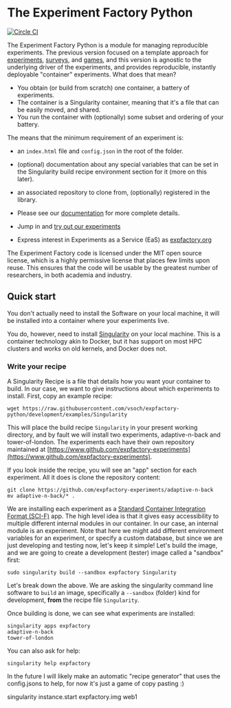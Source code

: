 # The Experiment Factory Python

[![Circle CI](https://circleci.com/gh/expfactory/expfactory-python.svg?style=svg)](https://circleci.com/gh/expfactory/expfactory-python)

The Experiment Factory Python is a module for managing reproducible experiments. The previous version focused on a template approach for [experiments](https://github.com/expfactory/expfactory-experiments), [surveys](https://github.com/expfactory/expfactory-surveys), and [games](https://github.com/expfactory/expfactory-games), and this version is agnostic to the underlying driver of the experiments, and provides reproducible, instantly deployable "container" experiments. What does that mean?

 - You obtain (or build from scratch) one container, a battery of experiments.
 - The container is a Singularity container, meaning that it's a file that can be easily moved, and shared.
 - You run the container with (optionally) some subset and ordering of your battery.
 
The means that the minimum requirement of an experiment is:

 - an `index.html` file and `config.json` in the root of the folder.
 - (optional) documentation about any special variables that can be set in the Singularity build recipe environment section for it (more on this later).
 - an associated repository to clone from, (optionally) registered in the library.

- Please see our [documentation](http://expfactory.readthedocs.org/en/latest/getting-started.html) for more complete details.
- Jump in and [try out our experiments](http://expfactory.github.io/table.html)
- Express interest in Experiments as a Service (EaS) as [expfactory.org](http://www.expfactory.org)

The Experiment Factory code is licensed under the MIT open source license, which is a highly permissive license that places few limits upon reuse. This ensures that the code will be usable by the greatest number of researchers, in both academia and industry. 



## Quick start

You don't actually need to install the Software on your local machine, it will be installed into a container where your experiments live.

You do, however, need to install [Singularity](https://singularityware.github.io) on your local machine. This is a container technology akin to Docker, but it has support on most HPC clusters and works on old kernels, and Docker does not.


### Write your recipe
A Singularity Recipe is a file that details how you want your container to build. In our case, we want to give instructions about which experiments to install. First, copy an example recipe:


```
wget https://raw.githubusercontent.com/vsoch/expfactory-python/development/examples/Singularity
```

This will place the build recipe `Singularity` in your present working directory, and by fault we will install two experiments, adaptive-n-back and tower-of-london. The experiments each have their own repository maintained at [https://www.github.com/expfactory-experiments](https://www.github.com/expfactory-experiments).

If you look inside the recipe, you will see an "app" section for each experiment. All it does is clone the repository content:

```
git clone https://github.com/expfactory-experiments/adaptive-n-back
mv adaptive-n-back/* .
```

We are installing each experiment as a [Standard Container Integration Format (SCI-F)](https://containers-ftw.github.io/SCI-F/) app. The high level idea is that it gives easy accessibility to multiple different internal modules in our container. In our case, an internal module is an experiment. Note that here we might add different environment variables for an experiment, or specify a custom database, but since we are just developing and testing now, let's keep it simple! Let's build the image, and we are going to create a development (tester) image called a "sandbox" first:


```
sudo singularity build --sandbox expfactory Singularity
```

Let's break down the above. We are asking the singularity command line software to `build` an image, specifically a `--sandbox` (folder) kind for development, **from** the recipe file `Singularity`.

Once building is done, we can see what experiments are installed:


```
singularity apps expfactory
adaptive-n-back
tower-of-london
```

You can also ask for help:

```
singularity help expfactory
```

In the future I will likely make an automatic "recipe generator" that uses the config.jsons to help, for now it's just a game of copy pasting :)

 singularity instance.start expfactory.img web1

